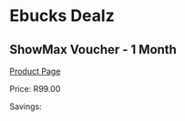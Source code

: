 
# Ebucks Dealz
## ShowMax Voucher - 1 Month
[Product Page](https://www.ebucks.com/web/shop/productSelected.do?prodId=259206911&catId=935859854)

Price: R99.00

Savings: 


	